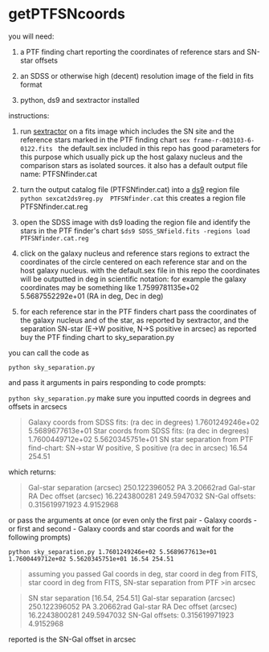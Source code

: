 # getPTFSNcoords
you will need: 

1. a PTF finding chart reporting the coordinates of reference stars and SN-star offsets

2. an SDSS or otherwise high (decent) resolution image of the field in fits format

3. python, ds9 and sextractor installed

instructions:
1. run [sextractor](http://www.astromatic.net/software/sextractor) on a fits image which includes the SN site and the reference stars marked in the PTF finding chart
`sex frame-r-003103-6-0122.fits `
the default.sex included in this repo has good parameters for this purpose which usually pick up the host galaxy nucleus and the comparison stars as isolated sources. it also has a default output file name: PTFSNfinder.cat

2. turn the output catalog file (PTFSNfinder.cat) into a [ds9](http://ds9.si.edu/site/Home.html) region file
`python sexcat2ds9reg.py  PTFSNfinder.cat`
this creates a region file PTFSNfinder.cat.reg  
3. open the SDSS image with ds9 loading the region file and identify the stars in the PTF finder's chart
`$ds9 SDSS_SNfield.fits -regions load PTFSNfinder.cat.reg`
4. click on the galaxy nucleus and reference stars regions to extract the coordinates of the circle centered on each reference star and on the host galaxy nucleus. with the default.sex file in this repo the coordinates will be outputted in deg in scientific notation: for example the galaxy coordinates may be something like 1.7599781135e+02 5.5687552292e+01 (RA in deg, Dec in deg)
5. for each reference star in the PTF finders chart pass the coordinates of the galaxy nucleus and of the star, as reported by sextractor, and the separation SN-star (E->W positive, N->S positive in arcsec) as reported buy the PTF finding chart to sky_separation.py

you can call the code as

`python sky_separation.py`

and pass it arguments in pairs responding to code prompts: 

`python sky_separation.py`
make sure you inputted coords in degrees and offsets in arcsecs

>Galaxy coords from SDSS fits: (ra dec in degrees) 1.7601249246e+02 5.5689677613e+01
>Star coords from SDSS fits: (ra dec in degrees) 1.7600449712e+02 5.5620345751e+01
>SN star separation from PTF find-chart: 
> SN->star W positive, S positive (ra dec in arcsec) 16.54 254.51

which returns:

>Gal-star separation (arcsec) 250.122396052 PA 3.20662rad
>Gal-star RA Dec offset (arcsec) 16.2243800281 249.5947032
>SN-Gal offsets: 0.315619971923 4.9152968

or pass the arguments at once (or even only the first pair - Galaxy coords - or first and second - Galaxy coords and star coords and wait for the following prompts)

`python sky_separation.py 1.7601249246e+02 5.5689677613e+01  1.7600449712e+02 5.5620345751e+01 16.54 254.51`
>assuming you passed Gal coords in deg, star coord in deg from FITS, star coord in deg from FITS, SN-star separation from PTF >in arcsec

>SN star separation  [16.54, 254.51]
>Gal-star separation (arcsec) 250.122396052 PA 3.20662rad
>Gal-star RA Dec offset (arcsec) 16.2243800281 249.5947032
>SN-Gal offsets: 0.315619971923 4.9152968


reported is the SN-Gal offset in arcsec
